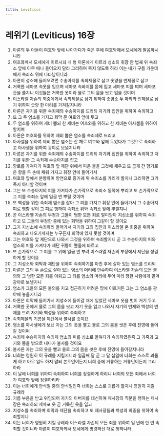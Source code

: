 ```yaml
---
title: Leviticus
---
```


# 레위기 (Leviticus) 16장
1. 아론의 두 아들이 여호와 앞에 나아가다가 죽은 후에 여호와께서 모세에게 말씀하시니라
1. 여호와께서 모세에게 이르시되 네 형 아론에게 이르라 성소의 휘장 안 법궤 위 속죄소 앞에 아무 때나 들어오지 말라 그리하여 죽지 않도록 하라 이는 내가 구름 가운데에서 속죄소 위에 나타남이니라
1. 아론이 성소에 들어오려면 수송아지를 속죄제물로 삼고 숫양을 번제물로 삼고
1. 거룩한 세마포 속옷을 입으며 세마포 속바지를 몸에 입고 세마포 띠를 띠며 세마포 관을 쓸지니 이것들은 거룩한 옷이라 물로 그의 몸을 씻고 입을 것이며
1. 이스라엘 자손의 회중에게서 속죄제물로 삼기 위하여 숫염소 두 마리와 번제물로 삼기 위하여 숫양 한 마리를 가져갈지니라
1. 아론은 자기를 위한 속죄제의 수송아지를 드리되 자기와 집안을 위하여 속죄하고
1. 또 그 두 염소를 가지고 회막 문 여호와 앞에 두고
1. 두 염소를 위하여 제비 뽑되 한 제비는 여호와를 위하고 한 제비는 아사셀을 위하여 할지며
1. 아론은 여호와를 위하여 제비 뽑은 염소를 속죄제로 드리고
1. 아사셀을 위하여 제비 뽑은 염소는 산 채로 여호와 앞에 두었다가 그것으로 속죄하고 아사셀을 위하여 광야로 보낼지니라
1. 아론은 자기를 위한 속죄제의 수송아지를 드리되 자기와 집안을 위하여 속죄하고 자기를 위한 그 속죄제 수송아지를 잡고
1. 향로를 가져다가 여호와 앞 제단 위에서 피운 불을 그것에 채우고 또 곱게 간 향기로운 향을 두 손에 채워 가지고 휘장 안에 들어가서
1. 여호와 앞에서 분향하여 향연으로 증거궤 위 속죄소를 가리게 할지니 그리하면 그가 죽지 아니할 것이며
1. 그는 또 수송아지의 피를 가져다가 손가락으로 속죄소 동쪽에 뿌리고 또 손가락으로 그 피를 속죄소 앞에 일곱 번 뿌릴 것이며
1. 또 백성을 위한 속죄제 염소를 잡아 그 피를 가지고 휘장 안에 들어가서 그 수송아지 피로 행함 같이 그 피로 행하여 속죄소 위와 속죄소 앞에 뿌릴지니
1. 곧 이스라엘 자손의 부정과 그들이 범한 모든 죄로 말미암아 지성소를 위하여 속죄하고 또 그들의 부정한 중에 있는 회막을 위하여 그같이 할 것이요
1. 그가 지성소에 속죄하러 들어가서 자기와 그의 집안과 이스라엘 온 회중을 위하여 속죄하고 나오기까지는 누구든지 회막에 있지 못할 것이며
1. 그는 여호와 앞 제단으로 나와서 그것을 위하여 속죄할지니 곧 그 수송아지의 피와 염소의 피를 가져다가 제단 귀퉁이 뿔들에 바르고
1. 또 손가락으로 그 피를 그 위에 일곱 번 뿌려 이스라엘 자손의 부정에서 제단을 성결하게 할 것이요
1. 그 지성소와 회막과 제단을 위하여 속죄하기를 마친 후에 살아 있는 염소를 드리되
1. 아론은 그의 두 손으로 살아 있는 염소의 머리에 안수하여 이스라엘 자손의 모든 불의와 그 범한 모든 죄를 아뢰고 그 죄를 염소의 머리에 두어 미리 정한 사람에게 맡겨 광야로 보낼지니
1. 염소가 그들의 모든 불의를 지고 접근하기 어려운 땅에 이르거든 그는 그 염소를 광야에 놓을지니라
1. 아론은 회막에 들어가서 지성소에 들어갈 때에 입었던 세마포 옷을 벗어 거기 두고
1. 거룩한 곳에서 물로 그의 몸을 씻고 자기 옷을 입고 나와서 자기의 번제와 백성의 번제를 드려 자기와 백성을 위하여 속죄하고
1. 속죄제물의 기름을 제단에서 불사를 것이요
1. 염소를 아사셀에게 보낸 자는 그의 옷을 빨고 물로 그의 몸을 씻은 후에 진영에 들어갈 것이며
1. 속죄제 수송아지와 속죄제 염소의 피를 성소로 들여다가 속죄하였은즉 그 가죽과 고기와 똥을 밖으로 내다가 불사를 것이요
1. 불사른 자는 그의 옷을 빨고 물로 그의 몸을 씻은 후에 진영에 들어갈지니라
1. 너희는 영원히 이 규례를 지킬지니라 일곱째 달 곧 그 달 십일에 너희는 스스로 괴롭게 하고 아무 일도 하지 말되 본토인이든지 너희 중에 거류하는 거류민이든지 그리하라
1. 이 날에 너희를 위하여 속죄하여 너희를 정결하게 하리니 너희의 모든 죄에서 너희가 여호와 앞에 정결하리라
1. 이는 너희에게 안식일 중의 안식일인즉 너희는 스스로 괴롭게 할지니 영원히 지킬 규례라
1. 기름 부음을 받고 위임되어 자기의 아버지를 대신하여 제사장의 직분을 행하는 제사장은 속죄하되 세마포 옷 곧 거룩한 옷을 입고
1. 지성소를 속죄하며 회막과 제단을 속죄하고 또 제사장들과 백성의 회중을 위하여 속죄할지니
1. 이는 너희가 영원히 지킬 규례라 이스라엘 자손의 모든 죄를 위하여 일 년에 한 번 속죄할 것이니라 아론이 여호와께서 모세에게 명령하신 대로 행하니라